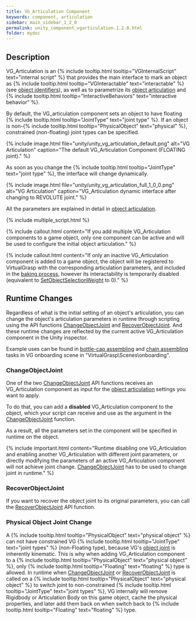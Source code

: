 ```yaml
---
title: VG_Articulation Component
keywords: component, articulation
sidebar: main_sidebar_1_2_0
permalink: unity_component_vgarticulation.1.2.0.html
folder: mydoc
---
```


## Description

VG_Articulation is an {% include tooltip.html tooltip="VGInternalScript" text="internal script" %} that provides the main interface to mark an object as {% include tooltip.html tooltip="VGInteractable" text="interactable" %} (see [object identifiers](unity_get_started_objects.1.2.0.html#customizing-layers-and-component-names)), as well as to parametrize its [object articulation](object_articulation.1.2.0.html#object-articulation) and {% include tooltip.html tooltip="InteractiveBehaviors" text="interactive behavior" %}. 

By default, the VG_articulation component sets an object to have floating {% include tooltip.html tooltip="JointType" text="joint type" %}. If an object is non-{% include tooltip.html tooltip="PhysicalObject" text="physical" %}, constrained (non-floating) joint types can be specified. 

{% include image.html file="unity/unity_vg_articulation_default.png" alt="VG Articulation" caption="The default VG_Articulation Component (FLOATING joint)." %}

As soon as you change the {% include tooltip.html tooltip="JointType" text="joint type" %}, the interface will change dynamically.

{% include image.html file="unity/unity_vg_articulation_full_1_0_0.png" alt="VG Articulation" caption="VG_Articulation dynamic interface after changing to REVOLUTE joint." %}

All the parameters are explained in detail in [object articulation](object_articulation.1.2.0.html#object-articulation).

{% include multiple_script.html %}

{% include callout.html content="If you add multiple VG_Articulation components to a game object, only one component can be active and will be used to configure the initial object articulation." %}

{% include callout.html content="If only an inactive VG_Articulation component is added to a game object, the object will be registered to VirtualGrasp with the corresponding articulation parameters, and included in the [baking process](unity_component_vgbakingclient.1.2.0.html#step-2-preparation), however its interactability is temporarily disabled (equivalent to [SetObjectSelectionWeight](virtualgrasp_unityapi.1.2.0.html#setobjectselectionweight) to 0)." %}

## Runtime Changes

Regardless of what is the initial setting of an object's articulation, you can change the object's articulation parameters in runtime 
through scripting using the API functions [ChangeObjectJoint](virtualgrasp_unityapi.1.2.0.html#changeobjectjoint) 
and [RecoverObjectJoint](virtualgrasp_unityapi.1.2.0.html#recoverobjectjoint). And these runtime changes are reflected by the current active VG_Articulation component in the Unity inspector.

Example uses can be found in [bottle-cap assembling](unity_vgonboarding_task5.1.2.0.html) and [chain assembling](unity_vgonboarding_task7.1.2.0.html) tasks in VG onboarding scene in "VirtualGrasp\Scenes\onboarding".

### ChangeObjectJoint

One of the two [ChangeObjectJoint](virtualgrasp_unityapi.1.2.0.html#changeobjectjoint) API functions receives an VG_Articulation component as input for the [object articulation](object_articulation.1.2.0.html#object-articulation) settings you want to apply.

To do that, you can add a **disabled** VG_Articulation component to the object, which your script can receive and use as the argument in the [ChangeObjectJoint](virtualgrasp_unityapi.1.2.0.html#changeobjectjoint) function.

As a result, all the parameters set in the component will be specified in runtime on the object. 

{% include important.html content="Runtime disabling one VG_Articulation and enabling another VG_Articulation with different joint parameters, or directly modifying the parameters of an active VG_Articulation component will not achieve joint change. [ChangeObjectJoint](virtualgrasp_unityapi.1.2.0.html#changeobjectjoint-1) has to be used to change joint in runtime." %}

### RecoverObjectJoint

If you want to recover the object joint to its original parameters, you can call the [RecoverObjectJoint](virtualgrasp_unityapi.1.2.0.html#recoverobjectjoint) API function.

### Physical Object Joint Change

A {% include tooltip.html tooltip="PhysicalObject" text="physical object" %} can not have constrained VG {% include tooltip.html tooltip="JointType" text="joint types" %} (non-Floating type), because VG's [object joint](object_articulation.1.2.0.html#object-joint) is inherently kinematic. This is why when adding VG_Articulation component to a {% include tooltip.html tooltip="PhysicalObject" text="physical object" %}, only {% include tooltip.html tooltip="Floating" text="floating" %} type is allowed. 
In runtime when [ChangeObjectJoint](virtualgrasp_unityapi.1.2.0.html#changeobjectjoint-1) or [RecoverObjectJoint](virtualgrasp_unityapi.1.2.0.html#recoverobjectjoint) is called on a {% include tooltip.html tooltip="PhysicalObject" text="physical object" %} to switch joint to non-constrained {% include tooltip.html tooltip="JointType" text="joint types" %}, VG internally will remove Rigidbody or Articulation Body on this game object, cache the physical properties, and later add them back on when switch back to {% include tooltip.html tooltip="Floating" text="floating" %} type.